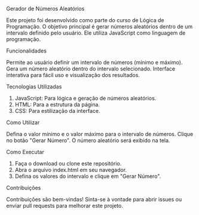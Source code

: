 Gerador de Números Aleatórios

Este projeto foi desenvolvido como parte do curso de Lógica de Programação. O objetivo principal é gerar números aleatórios dentro de um intervalo definido pelo usuário. Ele utiliza JavaScript como linguagem de programação.

Funcionalidades

Permite ao usuário definir um intervalo de números (mínimo e máximo).
Gera um número aleatório dentro do intervalo selecionado.
Interface interativa para fácil uso e visualização dos resultados.

Tecnologias Utilizadas

1. JavaScript: Para lógica e geração de números aleatórios.
2. HTML: Para a estrutura da página.
3. CSS: Para estilização da interface.

Como Utilizar

Defina o valor mínimo e o valor máximo para o intervalo de números.
Clique no botão "Gerar Número".
O número aleatório será exibido na tela.

Como Executar

1. Faça o download ou clone este repositório.
2. Abra o arquivo index.html em seu navegador.
3. Defina os valores do intervalo e clique em "Gerar Número".

Contribuições

Contribuições são bem-vindas! Sinta-se à vontade para abrir issues ou enviar pull requests para melhorar este projeto.

